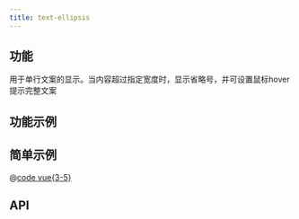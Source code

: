 ```yaml
---
title: text-ellipsis
---
```


## 功能

用于单行文案的显示。当内容超过指定宽度时，显示省略号，并可设置鼠标hover提示完整文案

## 功能示例

<Example />

## 简单示例

<Simple />

@[code vue{3-5}](@/components/text-ellipsis/docs/simple.vue)

## API

<Usage />

<script setup>
import Example from "@/components/text-ellipsis/docs/example.vue";
import Simple from "@/components/text-ellipsis/docs/simple.vue";
import Usage from "@/components/text-ellipsis/docs/usage.vue";
</script>